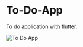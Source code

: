 # To-Do-App

To do application with flutter.

![To Do App](https://user-images.githubusercontent.com/62266472/216791721-53d0c76f-6805-44a5-add6-b102a94eca88.png)
